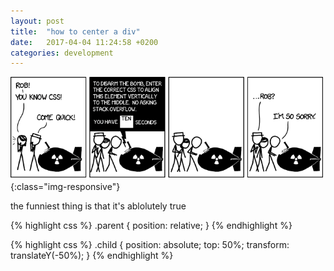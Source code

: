 ```yaml
---
layout: post
title:  "how to center a div"
date:   2017-04-04 11:24:58 +0200
categories: development
---
```


![image1](/assets/css.png){:class="img-responsive"}

the funniest thing is that it's ablolutely true

{% highlight css %}
.parent {
  position: relative;
}
{% endhighlight %}

{% highlight css %}
.child {
  position: absolute;
  top: 50%;
  transform: translateY(-50%);
}
{% endhighlight %}
